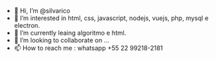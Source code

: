 - 👋 Hi, I’m @silvarico
- 👀 I’m interested in html, css, javascript, nodejs, vuejs, php, mysql e electron.
- 🌱 I’m currently leaing  algoritmo e html.
- 💞️ I’m looking to collaborate on ...
- 📫 How to reach me : whatsapp +55 22 99218-2181

<!---
silvarico/silvarico is a ✨ special ✨ repository because its `README.md` (this file) appears on your GitHub profile.
You can click the Preview link to take a look at your changes.
--->
